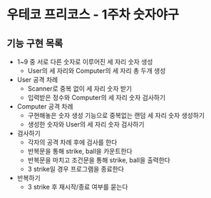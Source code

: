 # 우테코 프리코스 - 1주차 숫자야구

## 기능 구현 목록
  * 1~9 중 서로 다른 숫자로 이루어진 세 자리 숫자 생성
    * User의 세 자리와 Computer의 세 자리 총 두개 생성
  * User 공격 차례 
    * Scanner로 중복 없이 세 자리 숫자 받기
    * 입력받은 정수와 Computer의 세 자리 숫자 검사하기
  * Computer 공격 차례
    * 구현해놓은 숫자 생성 기능으로 중복없는 랜덤 세 자리 숫자 생성하기
    * 생성한 숫자와 User의 세 자리 숫자 검사하기
  * 검사하기
    * 각자의 공격 차례 후에 검사를 한다
    * 반복문을 통해 strike, ball을 카운트한다
    * 반복문을 마치고 조건문을 통해 strike, ball을 출력한다
    * 3 strike일 경우 프로그램을 종료한다
  * 반복하기
    * 3 strike 후 재시작/종료 여부를 묻는다